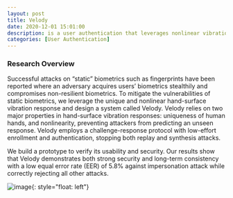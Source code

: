 ```yaml
---
layout: post
title: Velody
date: 2020-12-01 15:01:00
description: is a user authentication that leverages nonlinear vibration challenge-response to thwart the threats from reusing nonresilient biometrics templates.
categories: [User Authentication]
---
```


### Research Overview


Successful attacks on “static” biometrics such as fingerprints have been reported where an adversary acquires users’ biometrics stealthily and compromises non-resilient biometrics. To mitigate the vulnerabilities of static biometrics, we leverage the unique and nonlinear hand-surface vibration response and design a system called Velody. Velody relies on two major properties in hand-surface vibration responses: uniqueness of human hands, and nonlinearity, preventing attackers from predicting an unseen response. Velody employs a challenge-response protocol with low-effort enrollment and authentication, stopping both replay and synthesis attacks.

We build a prototype to verify its usability and security. Our results show that Velody demonstrates both strong security and long-term consistency with a low equal error rate (EER) of 5.8% against impersonation attack while correctly rejecting all other attacks.

![image](Velody_Illustration){: style="float: left"}